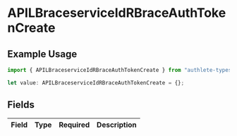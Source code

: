 # APILBraceserviceIdRBraceAuthTokenCreate

## Example Usage

```typescript
import { APILBraceserviceIdRBraceAuthTokenCreate } from "authlete-typescript-sdk/models";

let value: APILBraceserviceIdRBraceAuthTokenCreate = {};
```

## Fields

| Field       | Type        | Required    | Description |
| ----------- | ----------- | ----------- | ----------- |